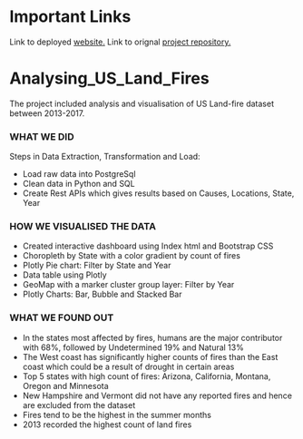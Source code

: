 # Important Links
Link to deployed [website.](https://datavisproject2.herokuapp.com/)
Link to orignal [project repository.](https://github.com/TheGreekGoddess/Project_2)

# Analysing_US_Land_Fires

The project included analysis and visualisation of US Land-fire dataset between 2013-2017.

### WHAT WE DID

Steps in Data Extraction, Transformation and Load:
- Load raw data into PostgreSql
- Clean data in Python and SQL
- Create Rest APIs which gives results based on Causes, Locations, State, Year

### HOW WE VISUALISED THE DATA

- Created interactive dashboard using Index html and Bootstrap CSS
- Choropleth by State with a color gradient by count of fires
- Plotly Pie chart: Filter by State and Year
- Data table using Plotly
- GeoMap with a marker cluster group layer: Filter by Year
- Plotly Charts: Bar, Bubble and Stacked Bar

### WHAT WE FOUND OUT

- In the states most affected by fires, humans are the major contributor with 68%, followed by Undetermined 19% and Natural 13%
- The West coast has significantly higher counts of fires than the East coast which could be a result of drought in certain areas
- Top 5 states with high count of fires: Arizona, California, Montana, Oregon and Minnesota
- New Hampshire and Vermont did not have any reported fires and hence are excluded from the dataset
- Fires tend to be the highest in the summer months
- 2013 recorded the highest count of land fires
